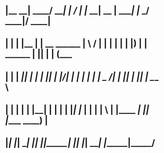 # |__   __|  ____/ ____|          |  \/  |_   _|__   __|  __ \|  ____|          |_   _/ ____|/ ____|
#    | |  | |__ | |  __   ______  | \  / | | |    | |  | |__) | |__     ______    | || |    | (___  
#    | |  |  __|| | |_ | |______| | |\/| | | |    | |  |  _  /|  __|   |______|   | || |     \___ \ 
#    | |  | |   | |__| |          | |  | |_| |_   | |  | | \ \| |____            _| || |____ ____) |
#    |_|  |_|    \_____|          |_|  |_|_____|  |_|  |_|  \_\______|          |_____\_____|_____/ 

 
